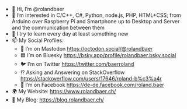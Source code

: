 - 👋 Hi, I’m @rolandbaer
- 👀 I’m interested in C/C++, C#, Python, node.js, PHP, HTML+CSS; from Arduino over Raspberry Pi and Smartphone up to Desktop and Server and the communication between them
- 🌱 I try to learn every day at least something new
- 📫 My Social Profiles:
    -  🐘 I’m on Mastodon <a rel="me" href="https://octodon.social/@rolandbaer">https://octodon.social/@rolandbaer</a>
    -  🟦 I’m on Bluesky <https://bsky.app/profile/rolandbaer.bsky.social>
    -  🐦 I’m on Twitter <https://twitter.com/baerroland>
    -  ⁉️ Asking and Answering on StackOverflow <https://stackoverflow.com/users/17646/roland-b%c3%a4r>
    -  📘 I’m on Facebook <https://de-de.facebook.com/roland.baer>
- 🌍 My Website: <https://www.rolandbaer.ch/>
- 📝 My Blog: <https://blog.rolandbaer.ch/>
<!---
rolandbaer/rolandbaer is a ✨ special ✨ repository because its `README.md` (this file) appears on your GitHub profile.
You can click the Preview link to take a look at your changes.
--->
